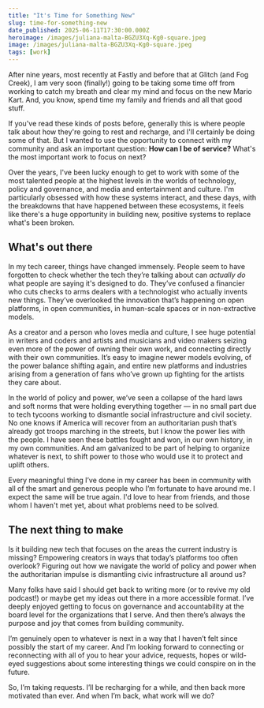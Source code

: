 ```yaml
---
title: "It's Time for Something New"
slug: time-for-something-new
date_published: 2025-06-11T17:30:00.000Z
heroimage: /images/juliana-malta-BGZU3Xq-Kg0-square.jpeg
image: /images/juliana-malta-BGZU3Xq-Kg0-square.jpeg
tags: [work]
---
```


After nine years, most recently at Fastly and before that at Glitch (and Fog Creek), I am very soon (finally!) going to be taking some time off from working to catch my breath and clear my mind and focus on the new Mario Kart. And, you know, spend time my family and friends and all that good stuff.

If you've read these kinds of posts before, generally this is where people talk about how they're going to rest and recharge, and I'll certainly be doing some of that. But I wanted to use the opportunity to connect with my community and ask an important question: <strong>How can I be of service?</strong> What's the most important work to focus on next?

Over the years, I've been lucky enough to get to work with some of the most talented people at the highest levels in the worlds of technology, policy and governance, and media and entertainment and culture. I'm particularly obsessed with how these systems interact, and these days, with the breakdowns that have happened between these ecosystems, it feels like there's a huge opportunity in building new, positive systems to replace what's been broken.

## What's out there

In my tech career, things have changed immensely. People seem to have forgotten to check whether the tech they’re talking about can _actually do_ what people are saying it's designed to do. They’ve confused a financier who cuts checks to arms dealers with a technologist who actually invents new things. They’ve overlooked the innovation that’s happening on open platforms, in open communities, in human-scale spaces or in non-extractive models.

As a creator and a person who loves media and culture, I see huge potential in writers and coders and artists and musicians and video makers seizing even more of the power of owning their own work, and connecting directly with their own communities. It’s easy to imagine newer models evolving, of the power balance shifting again, and entire new platforms and industries arising from a generation of fans who’ve grown up fighting for the artists they care about.

In the world of policy and power, we’ve seen a collapse of the hard laws and soft norms that were holding everything together — in no small part due to tech tycoons working to dismantle social infrastructure and civil society. No one knows if America will recover from an authoritarian push that’s already got troops marching in the streets, but I know the power lies with the people. I have seen these battles fought and won, in our own history, in my own communities. And am galvanized to be part of helping to organize whatever is next, to shift power to those who would use it to protect and uplift others.

Every meaningful thing I’ve done in my career has been in community with all of the smart and generous people who I’m fortunate to have around me. I expect the same will be true again. I'd love to hear from friends, and those whom I haven't met yet, about what problems need to be solved.

## The next thing to make

Is it building new tech that focuses on the areas the current industry is missing? Empowering creators in ways that today’s platforms too often overlook? Figuring out how we navigate the world of policy and power when the authoritarian impulse is dismantling civic infrastructure all around us?

Many folks have said I should get back to writing more (or to revive my old podcast!) or maybe get my ideas out there in a more accessible format. I’ve deeply enjoyed getting to focus on governance and accountability at the board level for the organizations that I serve. And then there’s always the purpose and joy that comes from building community.

I’m genuinely open to whatever is next in a way that I haven’t felt since possibly the start of my career.  And I’m looking forward to connecting or reconnecting with all of you to hear your advice, requests, hopes or wild-eyed suggestions about some interesting things we could conspire on in the future.

So, I’m taking requests. I’ll be recharging for a while, and then back more motivated than ever. And when I’m back, what work will we do?